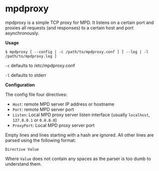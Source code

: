 # mpdproxy

mpdproxy is a simple TCP proxy for MPD. It listens on a certain port and proxies all requests (and responses) to a certain host and port asynchronously.

**Usage**
```
$ mpdproxy [ --config | -c /path/to/mpdproxy.conf ] [ --log | -l /path/to/mpdproxy.log ]
```

`-c` defaults to /etc/mpdproxy.conf

`-l` defaults to stderr

**Configuration**

The config file four directives:

- `Host`: remote MPD server IP address or hostname
- `Port`: remote MPD server port
- `Listen`: Local MPD proxy server listen interface (usually `localhost`, `127.0.0.1` or `0.0.0.0`)
- `ProxyPort`: Local MPD proxy server port

Empty lines and lines starting with a hash are ignored. All other lines are parsed using the following format:
```
Directive Value
```
Where `Value` does not contain any spaces as the parser is too dumb to understand them.
